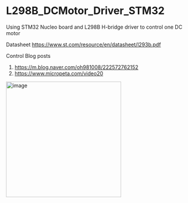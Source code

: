 # L298B_DCMotor_Driver_STM32
Using STM32 Nucleo board and L298B H-bridge driver to control one DC motor 

Datasheet
https://www.st.com/resource/en/datasheet/l293b.pdf

Control Blog posts
1. https://m.blog.naver.com/oh981008/222572762152
2. https://www.micropeta.com/video20 



<img width="316" alt="image" src="https://github.com/saidijongo/L298B_DCMotor_Driver_STM32/assets/31678025/2dbb21e3-7e1e-4590-8cf1-f986b4532826">

